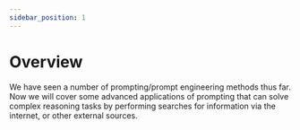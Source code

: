```yaml
---
sidebar_position: 1
---
```


# Overview

We have seen a number of prompting/prompt engineering methods thus far. 
Now we will cover some advanced applications of prompting that can solve
complex reasoning tasks by performing searches for information via the internet,
or other external sources.